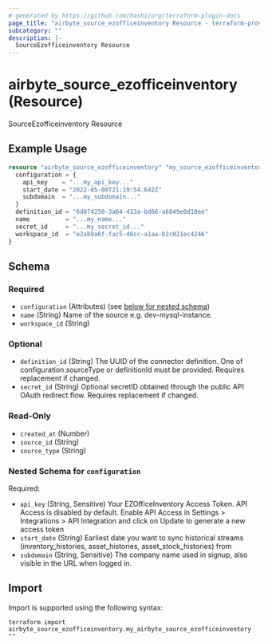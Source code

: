 ```yaml
---
# generated by https://github.com/hashicorp/terraform-plugin-docs
page_title: "airbyte_source_ezofficeinventory Resource - terraform-provider-airbyte"
subcategory: ""
description: |-
  SourceEzofficeinventory Resource
---
```


# airbyte_source_ezofficeinventory (Resource)

SourceEzofficeinventory Resource

## Example Usage

```terraform
resource "airbyte_source_ezofficeinventory" "my_source_ezofficeinventory" {
  configuration = {
    api_key    = "...my_api_key..."
    start_date = "2022-05-08T21:19:54.642Z"
    subdomain  = "...my_subdomain..."
  }
  definition_id = "6d074250-3a64-413a-bd66-a6849e0d10ee"
  name          = "...my_name..."
  secret_id     = "...my_secret_id..."
  workspace_id  = "e2ab9a6f-fac5-46cc-a1aa-b2c021ec4246"
}
```

<!-- schema generated by tfplugindocs -->
## Schema

### Required

- `configuration` (Attributes) (see [below for nested schema](#nestedatt--configuration))
- `name` (String) Name of the source e.g. dev-mysql-instance.
- `workspace_id` (String)

### Optional

- `definition_id` (String) The UUID of the connector definition. One of configuration.sourceType or definitionId must be provided. Requires replacement if changed.
- `secret_id` (String) Optional secretID obtained through the public API OAuth redirect flow. Requires replacement if changed.

### Read-Only

- `created_at` (Number)
- `source_id` (String)
- `source_type` (String)

<a id="nestedatt--configuration"></a>
### Nested Schema for `configuration`

Required:

- `api_key` (String, Sensitive) Your EZOfficeInventory Access Token. API Access is disabled by default. Enable API Access in Settings > Integrations > API Integration and click on Update to generate a new access token
- `start_date` (String) Earliest date you want to sync historical streams (inventory_histories, asset_histories, asset_stock_histories) from
- `subdomain` (String, Sensitive) The company name used in signup, also visible in the URL when logged in.

## Import

Import is supported using the following syntax:

```shell
terraform import airbyte_source_ezofficeinventory.my_airbyte_source_ezofficeinventory ""
```
